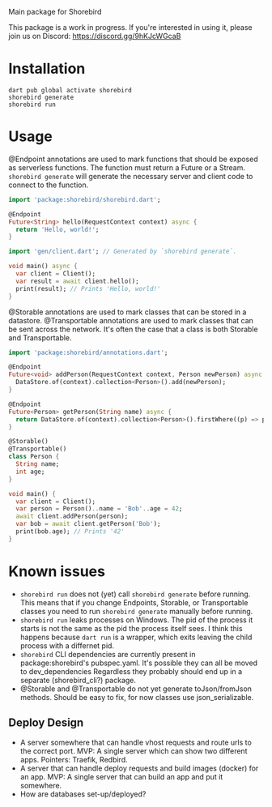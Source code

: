Main package for Shorebird

This package is a work in progress.  If you're interested in using it, please
join us on Discord: https://discord.gg/9hKJcWGcaB

# Installation

```
dart pub global activate shorebird
shorebird generate
shorebird run
```

# Usage

@Endpoint annotations are used to mark functions that should be exposed
as serverless functions.  The function must return a Future or a Stream.
`shorebird generate` will generate the necessary server and client code
to connect to the function.

```dart
import 'package:shorebird/shorebird.dart';

@Endpoint
Future<String> hello(RequestContext context) async {
  return 'Hello, world!';
}

import 'gen/client.dart'; // Generated by `shorebird generate`.

void main() async {
  var client = Client();
  var result = await client.hello();
  print(result); // Prints 'Hello, world!'
}
```

@Storable annotations are used to mark classes that can be stored in a
datastore.
@Transportable annotations are used to mark classes that can be sent across
the network.  It's often the case that a class is both Storable and
Transportable.

```dart
import 'package:shorebird/annotations.dart';

@Endpoint
Future<void> addPerson(RequestContext context, Person newPerson) async {
  DataStore.of(context).collection<Person>().add(newPerson);
}

@Endpoint
Future<Person> getPerson(String name) async {
  return DataStore.of(context).collection<Person>().firstWhere((p) => p.name == name);
}

@Storable()
@Transportable()
class Person {
  String name;
  int age;
}

void main() {
  var client = Client();
  var person = Person()..name = 'Bob'..age = 42;
  await client.addPerson(person);
  var bob = await client.getPerson('Bob');
  print(bob.age); // Prints '42'
}
```

# Known issues
- `shorebird run` does not (yet) call `shorebird generate` before running.
  This means that if you change Endpoints, Storable, or Transportable classes
  you need to run `shorebird generate` manually before running.
- `shorebird run` leaks processes on Windows.  The pid of the process it starts
  is not the same as the pid the process itself sees.  I think this happens
  because `dart run` is a wrapper, which exits leaving the child process
  with a differnet pid.
- `shorebird` CLI dependencies are currently present in package:shorebird's
  pubspec.yaml.  It's possible they can all be moved to dev_dependencies
  Regardless they probably should end up in a separate (shorebird_cli?) package.
- @Storable and @Transportable do not yet generate toJson/fromJson methods.
  Should be easy to fix, for now classes use json_serializable.


## Deploy Design
- A server somewhere that can handle vhost requests and route urls to the
  correct port. MVP: A single server which can show two different apps.
  Pointers: Traefik, Redbird.
- A server that can handle deploy requests and build images (docker) for an app.
  MVP: A single server that can build an app and put it somewhere.
- How are databases set-up/deployed?